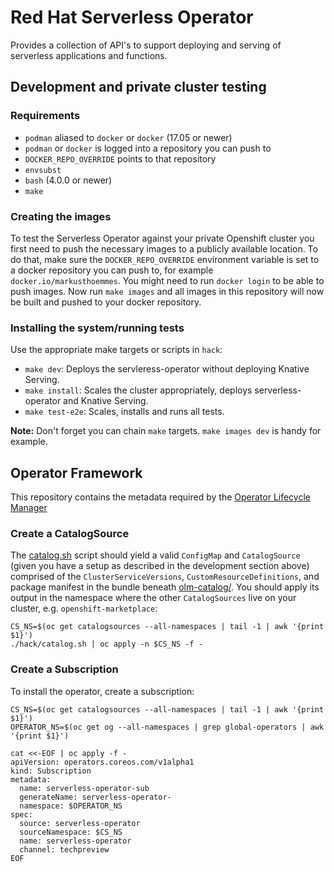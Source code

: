 # Red Hat Serverless Operator

Provides a collection of API's to support deploying and serving of serverless
applications and functions.

## Development and private cluster testing

### Requirements

- `podman` aliased to `docker` or `docker` (17.05 or newer)
- `podman` or `docker` is logged into a repository you can push to
- `DOCKER_REPO_OVERRIDE` points to that repository
- `envsubst`
- `bash` (4.0.0 or newer)
- `make`

### Creating the images

To test the Serverless Operator against your private Openshift cluster you first
need to push the necessary images to a publicly available location. To do that,
make sure the `DOCKER_REPO_OVERRIDE` environment variable is set to a docker
repository you can push to, for example `docker.io/markusthoemmes`. You might
need to run `docker login` to be able to push images. Now run
`make images` and all images in this repository will now be built and
pushed to your docker repository.

### Installing the system/running tests

Use the appropriate make targets or scripts in `hack`:

- `make dev`: Deploys the servleress-operator without deploying Knative Serving.
- `make install`: Scales the cluster appropriately, deploys serverless-operator
  and Knative Serving.
- `make test-e2e`: Scales, installs and runs all tests.

**Note:** Don't forget you can chain `make` targets. `make images dev` is handy
for example.

## Operator Framework

This repository contains the metadata required by the
[Operator Lifecycle Manager](https://github.com/operator-framework/operator-lifecycle-manager)

### Create a CatalogSource

The [catalog.sh](hack/catalog.sh) script should yield a valid `ConfigMap` and
`CatalogSource` (given you have a setup as described in the development section
above) comprised of the `ClusterServiceVersions`, `CustomResourceDefinitions`,
and package manifest in the bundle beneath [olm-catalog/](olm-catalog/). You
should apply its output in the namespace where the other `CatalogSources` live
on your cluster, e.g. `openshift-marketplace`:

```
CS_NS=$(oc get catalogsources --all-namespaces | tail -1 | awk '{print $1}')
./hack/catalog.sh | oc apply -n $CS_NS -f -
```

### Create a Subscription

To install the operator, create a subscription:

```
CS_NS=$(oc get catalogsources --all-namespaces | tail -1 | awk '{print $1}')
OPERATOR_NS=$(oc get og --all-namespaces | grep global-operators | awk '{print $1}')

cat <<-EOF | oc apply -f -
apiVersion: operators.coreos.com/v1alpha1
kind: Subscription
metadata:
  name: serverless-operator-sub
  generateName: serverless-operator-
  namespace: $OPERATOR_NS
spec:
  source: serverless-operator
  sourceNamespace: $CS_NS
  name: serverless-operator
  channel: techpreview
EOF
```